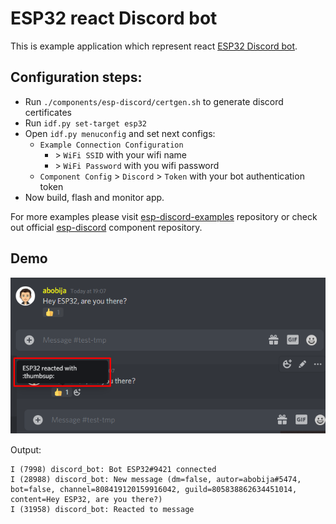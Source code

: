 # ESP32 react Discord bot

This is example application which represent react [ESP32 Discord bot](https://github.com/abobija/esp-discord).

## Configuration steps:

- Run `./components/esp-discord/certgen.sh` to generate discord certificates
- Run `idf.py set-target esp32`
- Open `idf.py menuconfig` and set next configs:
  - `Example Connection Configuration`
    - \> `WiFi SSID` with your wifi name
    - \> `WiFi Password` with you wifi password
  - `Component Config` > `Discord` > `Token` with your bot authentication token
- Now build, flash and monitor app.

For more examples please visit [esp-discord-examples](https://github.com/abobija/esp-discord-examples) repository or check out official [esp-discord](https://github.com/abobija/esp-discord) component repository.

## Demo

![Discord react bot chat](docs/chat.png)

Output:

```
I (7998) discord_bot: Bot ESP32#9421 connected
I (28988) discord_bot: New message (dm=false, autor=abobija#5474, bot=false, channel=808419120159916042, guild=805838862634451014, content=Hey ESP32, are you there?)
I (31958) discord_bot: Reacted to message
```